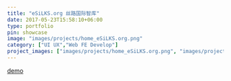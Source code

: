 ```yaml
---
title: "eSiLKS.org 丝路国际智库"
date: 2017-05-23T15:58:10+06:00
type: portfolio
pin: showcase
image: "images/projects/home_eSiLKS.org.png"
category: ["UI UX","Web FE Develop"]
project_images: ["images/projects/home_eSiLKS.org.png", "images/projects/activities_eSiLKS.org.png"]
---
```

>
[demo](/demo/eSiLKS.org/)
